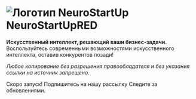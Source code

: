 
# ![Логотип NeuroStartUp](img/NeuroStartUpIcon.png) NeuroStartUpRED

**Искусственный интеллект, решающий ваши бизнес-задачи.** Воспользуйтесь современными возможностями искусственного интеллекта, оставив конкурентов позади!

_Любое копирование без разрешения правообладателя и без указания ссылки на источник запрещено._

Скоро запуск! Подпишитесь на нашу рассылку Следите за обновлениями.

